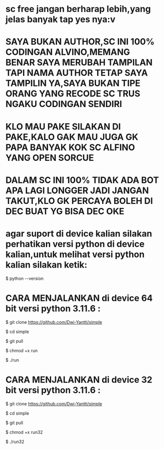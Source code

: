 # sc free jangan berharap lebih,yang jelas banyak tap yes nya:v

# SAYA BUKAN AUTHOR,SC INI 100% CODINGAN ALVINO,MEMANG BENAR SAYA MERUBAH TAMPILAN TAPI NAMA AUTHOR TETAP SAYA TAMPILIN YA,SAYA BUKAN TIPE ORANG YANG RECODE SC TRUS NGAKU CODINGAN SENDIRI
# KLO MAU PAKE SILAKAN DI PAKE,KALO GAK MAU JUGA GK PAPA BANYAK KOK SC ALFINO YANG OPEN SORCUE
# DALAM SC INI 100% TIDAK ADA BOT APA LAGI LONGGER JADI JANGAN TAKUT,KLO GK PERCAYA BOLEH DI DEC BUAT YG BISA DEC OKE

# agar suport di device kalian silakan perhatikan versi python di device kalian,untuk melihat versi python kalian silakan ketik:
$ python --version

# CARA MENJALANKAN di device 64 bit versi python 3.11.6  :

$ git clone https://github.com/Dwi-Yantti/simple

$ cd simple

$ git pull

$ chmod +x run

$ ./run

# CARA MENJALANKAN di device 32 bit versi python 3.11.6   :

$ git clone https://github.com/Dwi-Yantti/simple

$ cd simple

$ git pull

$ chmod +x run32

$ ./run32
